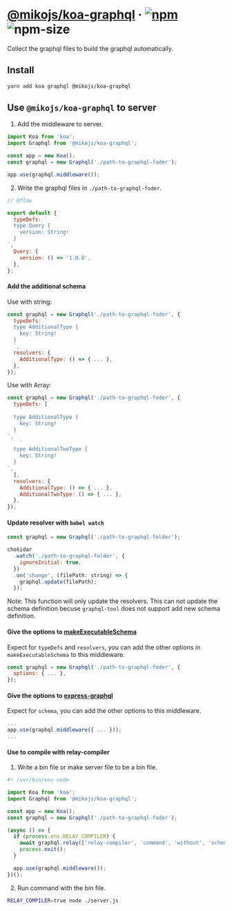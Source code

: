# [@mikojs/koa-graphql][website] · <!-- badges.start -->[![npm][npm-image]][npm-link] ![npm-size][npm-size-image]

[npm-image]: https://img.shields.io/npm/v/@mikojs/koa-graphql.svg
[npm-link]: https://www.npmjs.com/package/@mikojs/koa-graphql
[npm-size-image]: https://img.shields.io/bundlephobia/minzip/@mikojs/koa-graphql.svg

<!-- badges.end -->

[website]: https://mikojs.github.io/core/koa-graphql

Collect the graphql files to build the graphql automatically.

## Install

```sh
yarn add koa graphql @mikojs/koa-graphql
```

## Use `@mikojs/koa-graphql` to server

1. Add the middleware to server.

```js
import Koa from 'koa';
import Graphql from '@mikojs/koa-graphql';

const app = new Koa();
const graphql = new Graphql('./path-to-graphql-foder');

app.use(graphql.middleware());
```

2. Write the graphql files in `./path-to-graphql-foder`.

```js
// @flow

export default {
  typeDefs: `
  type Query {
    version: String!
  }
`,
  Query: {
    version: () => '1.0.0',
  },
};
```

#### Add the additional schema

Use with string:

```js
const graphql = new Graphql('./path-to-graphql-foder', {
  typeDefs: `
  type AdditionalType {
    key: String!
  }
  `,
  resolvers: {
    AdditionalType: () => { ... },
  },
});
```

Use with Array:

```js
const graphql = new Graphql('./path-to-graphql-foder', {
  typeDefs: [
    `
  type AdditionalType {
    key: String!
  }
`,
    `
  type AdditionalTwoType {
    key: String!
  }
`,
  ],
  resolvers: {
    AdditionalType: () => { ... },
    AdditionalTwoType: () => { ... },
  },
});
```

#### Update resolver with `babel watch`

```js
const graphql = new Graphql('./path-to-graphql-folder');

chokidar
  .watch('./path-to-graphql-folder', {
    ignoreInitial: true,
  })
  .on('change', (filePath: string) => {
    graphql.update(filePath);
  });
```

Note: This function will only update the resolvers. This can not update the schema definition becuse `graphql-tool` does not support add new schema definition.

#### Give the options to [makeExecutableSchema](https://github.com/apollographql/graphql-tools)

Expect for `typeDefs` and `resolvers`, you can add the other options in `makeExecutableSchema` to this middleware.

```js
const graphql = new Graphql('./path-to-graphql-foder', {
  options: { ... },
});
```

#### Give the options to [express-graphql](https://github.com/graphql/express-graphql)

Expect for `schema`, you can add the other options to this middleware.

```js
...
app.use(graphql.middleware({ ... }));
...
```

#### Use to compile with relay-compiler

1. Write a bin file or make server file to be a bin file.

```js
#! /usr/bin/env node

import Koa from 'koa';
import Graphql from '@mikojs/koa-graphql';

const app = new Koa();
const graphql = new Graphql('./path-to-graphql-foder');

(async () => {
  if (process.env.RELAY_COMPILER) {
    await graphql.relay(['relay-compiler', 'command', 'without', 'schema']);
    process.exit();
  }

  app.use(graphql.middleware());
})();
```

2. Run command with the bin file.

```sh
RELAY_COMPILER=true node ./server.js
```
